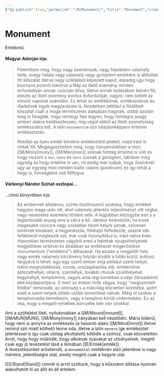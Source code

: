 ```yaml
---
{"dg-publish":true,"permalink":"/M/Monument/","title":"Monument","created":"2025-02-24T22:49","updated":"2025-02-24T22:49"}
---
```



# Monument

Emlékmű.  

#### Magyar Adorján írja:  

> Fölemlítem még, hogy nagy események, nagy fejedelem valamely tette, avagy halála vagy valamely nagy győzelem emlékére is állítottak föl kőszálat illetve nagy sziklákból képezett kaput, éspedig úgy hogy bizonyos pontról tekintve a Nap az illető esemény minden évfordulóján annak csúcsán állva, illetve annak nyílásában kelvén föl, jelezte az illető esemény pontos évfordulóját; vagyis: nem kellett az elmúló napokat számlálni. Ez tehát az emlékkövek, emlékszobrok és diadalívek egyik magyarázata is. Kezdetben például a fölállított kőszálat csak a maga természetes alakjában hagyták, utóbb azután meg is faragták, hogy mintegy feje legyen, hogy hímtagra avagy emberi alakra emlékeztessen, míg végül ebből az illető személyiség emlékszobra lett. A latin `monumentum` szó tulajdonképpeni értelme emlékeztetés.  
>
> Később az ilyen emlék kövekre emlékeztető jeleket, majd írást is róttak föl. Megjegyezhetem még, hogy ősnyelvünkben a mon, [[M/Mony\|mony]], [[M/Men\|men]] szónak hímtag értelme is volt és hogy viszont a `mon`, `mono` és `mons` szónak a görögben, latinban még egység és hegy értelme is van, mi pedig már tudjuk, hogy őseinknél úgy az egység mint minden kiálló valami (positivum) és igy tehát a hegy is, hímségként volt fölfogva.  

#### Várkonyi Nándor Sziriat oszlopai...  

...című könyvében írja:  
> Az embernek általános, szinte ösztönszerű szokása, hogy emléket hagyjon maga után ott, ahol valamely jelentős teljesítményt vitt végbe, vagy nevezetes esemény történt vele. A legjobban kézügybe eső s a legtartósabb anyag erre a célra a kő. Jámbor kirándulók, ha kissé magasabb csúcsra vagy szokatlan távoli helyre jutnak, szívesen emelnek kőrakást; a hegymászók, földrajzi felfedezők, utazók stb. feltétlenül megteszik ezt, már csak bizonyítékul is, írást rejtve bele. Hasonlóan természetes vágyból ered a halottak nyugvóhelyének megjelölése sírkővel és általában az emlékezet megerősítése monumentum ("emlékmű") állításával. Ha azután a megjelölt hely vagy emlék valamely körülmény folytán kiválik a többi közül, kultusz tárgyává is lehet; egy-egy szent ember sírja például szent hellyé, isteni megnyilatkozás, csoda, országalapítás stb. emlékműve áldozathellyé, oltárrá, szentéllyé, további rítusok szülőhelyévé, kegyhellyé, templommá, vagyis ama régi korokban a népi (társadalmi) élet középpontjává. S mert az ember örök vágya, hogy "megszentelt földbe" temessék, az istenség s a másvilág közvetlen közelébe, azért ezek a szent helyek előbb-utóbb temetőkké válnak. Máig él szokás a templomokba temetkezni, vagy a templom körüli cintermekbe. Ez az oka, hogy a megalit-emlékek környéke tele van sírokkal.  

Ami a szófejtést illeti, nyilvánvalóan a [[M/Mound\|mound]], [[M/MUN\|MUN]], [[M/Mony\|mony]] irányában kell nézelődni. Máris kiderül, hogy nem is annyira az emlékezés (a hasonló alakú [[M/Mind\|mind]] illetve remind szó miatt köthető lenne oda, illetve a latin `monere` ige emlékeztet jelentéssel is így csak utólag alkottatott) kötődik a szóhoz, csak közvetetten. Arról, hogy hogy működik, hogy alkotnak szavakat az utódnyelvek, megint csak egy jó levezetést lásd a témában [[E/Emlék\|emlék]].  
A levezetésünket erősítendő, a `monumental` melléknév első jelentése is nagy méretre, jelentőségre utal, amely megint csak a hegyre utal.  

[[S/Stand\|Stand]] címnél is arról szóltunk, hogy a kőszobor állítása nyomán alakulhatott ki az állít és áll értelem.  